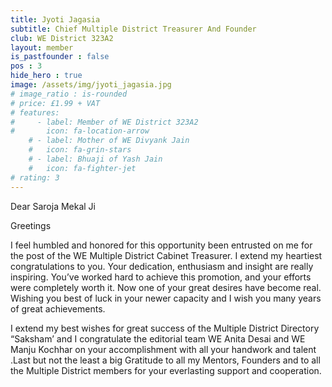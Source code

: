 ```yaml
---
title: Jyoti Jagasia
subtitle: Chief Multiple District Treasurer And Founder
club: WE District 323A2
layout: member
is_pastfounder : false
pos : 3
hide_hero : true
image: /assets/img/jyoti_jagasia.jpg
# image_ratio : is-rounded
# price: £1.99 + VAT
# features:
#     - label: Member of WE District 323A2
#       icon: fa-location-arrow
    # - label: Mother of WE Divyank Jain
    #   icon: fa-grin-stars
    # - label: Bhuaji of Yash Jain
    #   icon: fa-fighter-jet
# rating: 3
---
```


Dear Saroja Mekal Ji

Greetings

I feel humbled and honored for this opportunity been entrusted on me for the post of the WE Multiple District Cabinet Treasurer. I extend my heartiest congratulations to you. Your dedication, enthusiasm and insight are really inspiring. You’ve worked hard to achieve this promotion, and your efforts were completely worth it. Now one of your great desires have become real. Wishing you best of luck in your newer capacity and I wish you many years of great achievements.

I extend my best wishes for great success of the Multiple District Directory “Saksham’ and I congratulate the editorial team WE Anita Desai and WE Manju Kochhar on your accomplishment with all your handwork and talent .Last but not the least a big Gratitude to all my Mentors, Founders and to all the Multiple District members for your everlasting support and cooperation.